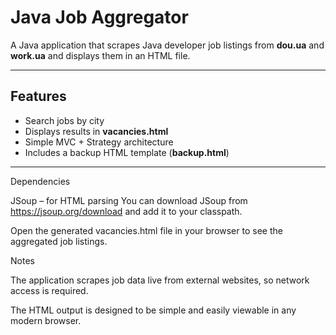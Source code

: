 # Java Job Aggregator

A Java application that scrapes Java developer job listings from **dou.ua** and **work.ua** and displays them in an HTML file.

---

## Features

- Search jobs by city
- Displays results in **vacancies.html**
- Simple MVC + Strategy architecture
- Includes a backup HTML template (**backup.html**)

---
Dependencies

JSoup – for HTML parsing
You can download JSoup from https://jsoup.org/download
and add it to your classpath.

Open the generated vacancies.html file in your browser to see the aggregated job listings.

Notes

The application scrapes job data live from external websites, so network access is required.

The HTML output is designed to be simple and easily viewable in any modern browser.

